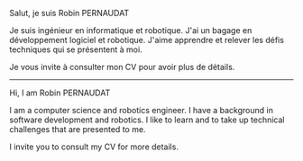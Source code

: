 Salut, je suis Robin PERNAUDAT

Je suis ingénieur en informatique et robotique. J'ai un bagage en développement logiciel et robotique.
J'aime apprendre et relever les défis techniques qui se présentent à moi.

Je vous invite à consulter mon CV pour avoir plus de détails.

-------------

Hi, I am Robin PERNAUDAT

I am a computer science and robotics engineer. I have a background in software development and robotics.
I like to learn and to take up technical challenges that are presented to me.

I invite you to consult my CV for more details.
